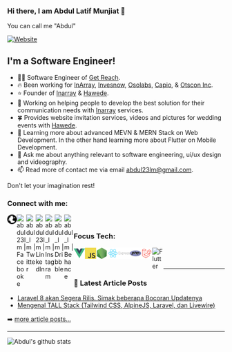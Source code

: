 ### Hi there, I am Abdul Latif Munjiat 🤠

You can call me "Abdul"

[![Website](https://img.shields.io/website?label=abdullatifmunjiat.com&style=for-the-badge&url=https://abdullatifmunjiat.com)](https://abdullatifmunjiat.com)

## I'm a Software Engineer!

- 👨‍💼 Software Engineer of [Get Reach](https://getreach.id/).
- 🔥 Been working for [InArray](https://inarray.id/), [Invesnow](https://invesnow.id/), [Osolabs](https://osolabs.com), [Capio](https://capioteknologi.co.id/), & [Otscon Inc](https://www.otscon.com).
- ⭐️ Founder of [Inarray](https://inarray.id/) & [Hawede](https://hawede.id/).
- 🔭 Working on helping people to develop the best solution for their communication needs with [Inarray](https://inarray.id/) services.
- 🍀 Provides website invitation services, videos and pictures for wedding events with [Hawede](https://hawede.id/).
- 💫 Learning more about advanced MEVN & MERN Stack on Web Development. In the other hand learning more about Flutter on Mobile Development.
- 💬 Ask me about anything relevant to software engineering, ui/ux design and videography.
- 📫 Read more of contact me via email abdul23lm@gmail.com.

Don't let your imagination rest!

### Connect with me:

[<img align="left" alt="decodev.id" width="22px" src="https://raw.githubusercontent.com/iconic/open-iconic/master/svg/globe.svg" />][website]
[<img align="left" alt="abdul23lm | Facebooke" width="22px" src="https://cdn.jsdelivr.net/npm/simple-icons@v3/icons/facebook.svg" />][facebook]
[<img align="left" alt="abdul_lm | Twitter" width="22px" src="https://cdn.jsdelivr.net/npm/simple-icons@v3/icons/twitter.svg" />][twitter]
[<img align="left" alt="abdul23lm | LinkedIn" width="22px" src="https://cdn.jsdelivr.net/npm/simple-icons@v3/icons/linkedin.svg" />][linkedin]
[<img align="left" alt="abdul_lm | Instagram" width="22px" src="https://cdn.jsdelivr.net/npm/simple-icons@v3/icons/instagram.svg" />][instagram]
[<img align="left" alt="abdul_lm | Dribbble" width="22px" src="https://cdn.jsdelivr.net/npm/simple-icons@v3/icons/dribbble.svg" />][dribbble]
[<img align="left" alt="abdul_lm | Behance" width="22px" src="https://cdn.jsdelivr.net/npm/simple-icons@v3/icons/behance.svg" />][behance]

<br />

### Focus Tech:


<img align="left" alt="Vue" width="26px" src="https://raw.githubusercontent.com/github/explore/80688e429a7d4ef2fca1e82350fe8e3517d3494d/topics/vue/vue.png" />
<img align="left" alt="JavaScript" width="26px" src="https://raw.githubusercontent.com/github/explore/80688e429a7d4ef2fca1e82350fe8e3517d3494d/topics/javascript/javascript.png" />
<img align="left" alt="Node.js" width="26px" src="https://raw.githubusercontent.com/github/explore/80688e429a7d4ef2fca1e82350fe8e3517d3494d/topics/nodejs/nodejs.png" />
<img align="left" alt="React" width="26px" src="https://raw.githubusercontent.com/github/explore/80688e429a7d4ef2fca1e82350fe8e3517d3494d/topics/react/react.png" />
<img align="left" alt="Express" width="26px" src="https://raw.githubusercontent.com/github/explore/80688e429a7d4ef2fca1e82350fe8e3517d3494d/topics/express/express.png" />
<img align="left" alt="PHP" width="26px" src="https://raw.githubusercontent.com/github/explore/ccc16358ac4530c6a69b1b80c7223cd2744dea83/topics/php/php.png" />
<img align="left" alt="Laravel" width="26px" src="https://raw.githubusercontent.com/github/explore/56a826d05cf762b2b50ecbe7d492a839b04f3fbf/topics/laravel/laravel.png" />
<img align="left" alt="Flutter" width="26px" src="https://avatars.githubusercontent.com/u/14101776?s=40&v=4" />



<br />
<br />

---

### 📕 Latest Article Posts

<!-- BLOG-POST-LIST:START -->

- [Laravel 8 akan Segera Rilis. Simak beberapa Bocoran Updatenya](http://decodev.id/article-detail/laravel-8-akan-segera-rilis-simak-beberapa-bocoran-updatenya)
- [Mengenal TALL Stack (Tailwind CSS, AlpineJS, Laravel, dan Livewire)](http://decodev.id/article-detail/mengenal-tall-stack-tailwind-css-alpinejs-laravel-dan-livewire)

<!-- BLOG-POST-LIST:END -->

➡️ [more article posts...](https://decodev.id/list-of-articles)


---

![Abdul's github stats](https://github-readme-stats.vercel.app/api?username=abdul23lm&hide=contribs,prs&show_icons=true&theme=tokyonight)

[website]: https://www.abdullatifmunjiat.com
[facebook]: https://facebook.com/abdul23lm
[twitter]: https://twitter.com/abdul_lm
[linkedin]: https://linkedin.com/in/abdul23lm
[instagram]: https://instagram.com/abdul_lm
[dribbble]: https://dribbble.com/abdul_lm
[behance]: https://www.behance.net/abdul_lm
